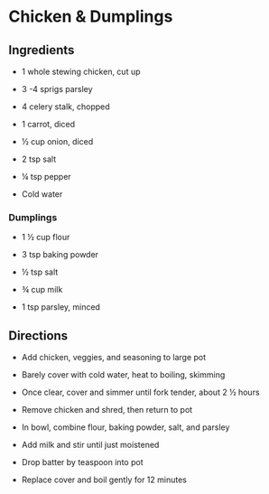 # Chicken & Dumplings

## Ingredients

- 1 whole stewing chicken, cut up

- 3 -4 sprigs parsley

- 4 celery stalk, chopped

- 1 carrot, diced

- ½ cup onion, diced

- 2 tsp salt

- ¼ tsp pepper

- Cold water

### Dumplings

- 1 ½ cup flour

- 3 tsp baking powder

- ½ tsp salt

- ¾ cup milk

- 1 tsp parsley, minced

## Directions

- Add chicken, veggies, and seasoning to large pot

- Barely cover with cold water, heat to boiling, skimming

- Once clear, cover and simmer until fork tender, about 2 ½ hours

- Remove chicken and shred, then return to pot

- In bowl, combine flour, baking powder, salt, and parsley

- Add milk and stir until just moistened

- Drop batter by teaspoon into pot

- Replace cover and boil gently for 12 minutes
